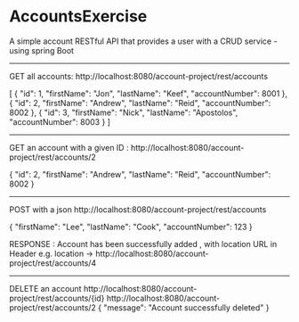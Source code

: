 # AccountsExercise
A simple account RESTful API that provides a user with a CRUD service - using spring Boot

----------
GET all accounts:  http://localhost:8080/account-project/rest/accounts

[
    {
        "id": 1,
        "firstName": "Jon",
        "lastName": "Keef",
        "accountNumber": 8001
    },
    {
        "id": 2,
        "firstName": "Andrew",
        "lastName": "Reid",
        "accountNumber": 8002
    },
    {
        "id": 3,
        "firstName": "Nick",
        "lastName": "Apostolos",
        "accountNumber": 8003
    }
]

------
GET an account with a given ID : http://localhost:8080/account-project/rest/accounts/2

{
    "id": 2,
    "firstName": "Andrew",
    "lastName": "Reid",
    "accountNumber": 8002
}

-----------
POST with a json http://localhost:8080/account-project/rest/accounts

{
    "firstName": "Lee",
    "lastName": "Cook",
     "accountNumber": 123
}

RESPONSE : Account has been successfully added , with location URL in Header e.g. location → http://localhost:8080/account-project/rest/accounts/4


---------
DELETE an account http://localhost:8080/account-project/rest/accounts/{id}
                  http://localhost:8080/account-project/rest/accounts/2
{
    "message": "Account successfully deleted"
}                  
                  
